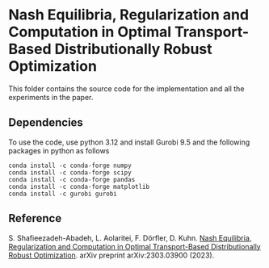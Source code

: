 # Nash Equilibria, Regularization and Computation in Optimal Transport-Based Distributionally Robust Optimization

This folder contains the source code for the implementation and all the experiments in the paper.

## Dependencies
To use the code, use python 3.12 and install Gurobi 9.5 and the following packages in python as follows

```
conda install -c conda-forge numpy
conda install -c conda-forge scipy
conda install -c conda-forge pandas
conda install -c conda-forge matplotlib
conda install -c gurobi gurobi
```
## Reference
S. Shafieezadeh-Abadeh, L. Aolaritei, F. Dörfler, D. Kuhn. [Nash Equilibria, Regularization and Computation in Optimal Transport-Based Distributionally Robust Optimization](https://arxiv.org/pdf/2303.03900.pdf). arXiv preprint arXiv:2303.03900 (2023).
